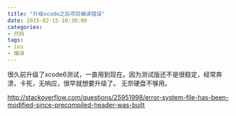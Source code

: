 ```yaml
---
title: "升级xcode之后项目编译错误"
date: 2015-02-15 10:30:00
categories:
- 代码
tags:
- ios
- 编译
---
```


很久前升级了xcode6测试，一直用到现在。因为测试版还不是很稳定，经常奔溃，卡死，无响应，很早就想要升级了。
无奈硬盘不够用。

http://stackoverflow.com/questions/25951998/error-system-file-has-been-modified-since-precompiled-header-was-built

